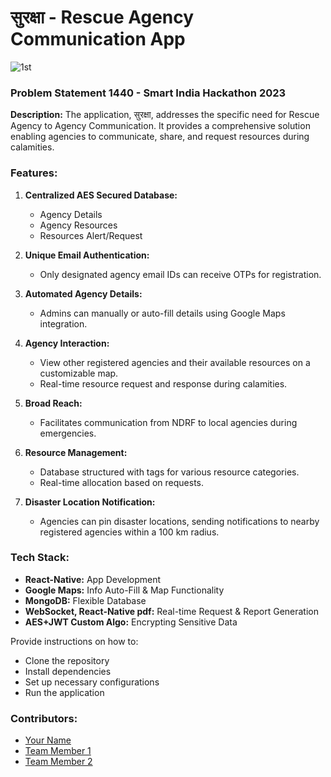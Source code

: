 # सुरक्षा - Rescue Agency Communication App

![1st](https://github.com/Samueal07/SIH-Frontend-2/assets/99087302/c1131db7-f174-4839-b65a-17afad75c8c5)

### Problem Statement 1440 - Smart India Hackathon 2023

**Description:** 
The application, सुरक्षा, addresses the specific need for Rescue Agency to Agency Communication. It provides a comprehensive solution enabling agencies to communicate, share, and request resources during calamities.

### Features:

1. **Centralized AES Secured Database:** 
   - Agency Details
   - Agency Resources
   - Resources Alert/Request

2. **Unique Email Authentication:**
   - Only designated agency email IDs can receive OTPs for registration.

3. **Automated Agency Details:**
   - Admins can manually or auto-fill details using Google Maps integration.

4. **Agency Interaction:**
   - View other registered agencies and their available resources on a customizable map.
   - Real-time resource request and response during calamities.

5. **Broad Reach:**
   - Facilitates communication from NDRF to local agencies during emergencies.

6. **Resource Management:**
   - Database structured with tags for various resource categories.
   - Real-time allocation based on requests.

7. **Disaster Location Notification:**
   - Agencies can pin disaster locations, sending notifications to nearby registered agencies within a 100 km radius.

### Tech Stack:

- **React-Native:** App Development
- **Google Maps:** Info Auto-Fill & Map Functionality
- **MongoDB:** Flexible Database
- **WebSocket, React-Native pdf:** Real-time Request & Report Generation
- **AES+JWT Custom Algo:** Encrypting Sensitive Data


Provide instructions on how to:
- Clone the repository
- Install dependencies
- Set up necessary configurations
- Run the application

### Contributors:

- [Your Name](link_to_your_profile)
- [Team Member 1](link_to_profile)
- [Team Member 2](link_to_profile)

